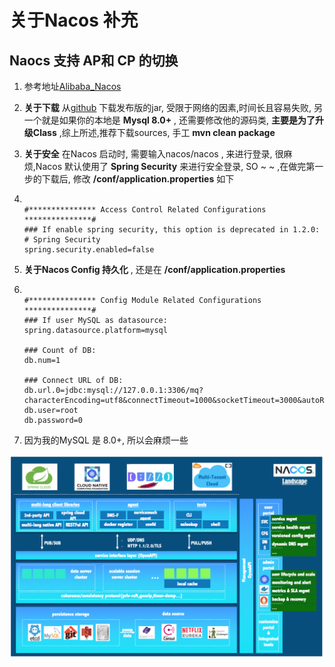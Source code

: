 # 关于Nacos 补充

## Naocs 支持 AP和 CP 的切换

1. 参考地址[Alibaba_Nacos](https://nacos.io/zh-cn/docs/what-is-nacos.html)

2. **关于下载** 从[github](https://github.com/alibaba/nacos) 下载发布版的jar, 受限于网络的因素,时间长且容易失败, 另一个就是如果你的本地是 **Mysql 8.0+** , 还需要修改他的源码类, **主要是为了升级Class** ,综上所述,推荐下载sources, 手工 **mvn clean package**

3. **关于安全** 在Nacos 启动时, 需要输入nacos/nacos , 来进行登录, 很麻烦,Nacos 默认使用了 **Spring Security** 来进行安全登录, SO ~ ~  ,在做完第一步的下载后, 修改 **/conf/application.properties**  如下

4. ```properties
   
   #*************** Access Control Related Configurations ***************#
   ### If enable spring security, this option is deprecated in 1.2.0:
   # Spring Security 
   spring.security.enabled=false
   
   ```

5. **关于Nacos Config 持久化** , 还是在  **/conf/application.properties**  

6. ```properties
   
   #*************** Config Module Related Configurations ***************#
   ### If user MySQL as datasource:
   spring.datasource.platform=mysql
   
   ### Count of DB:
   db.num=1
   
   ### Connect URL of DB:
   db.url.0=jdbc:mysql://127.0.0.1:3306/mq?characterEncoding=utf8&connectTimeout=1000&socketTimeout=3000&autoReconnect=true
   db.user=root
   db.password=0
   
   ```

7. 因为我的MySQL 是 8.0+, 所以会麻烦一些

![](./images/os.png)